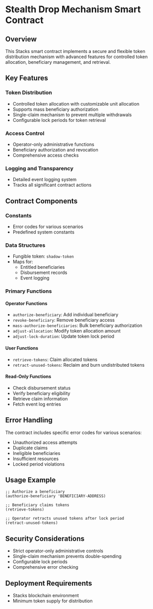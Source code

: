# Stealth Drop Mechanism Smart Contract

## Overview

This Stacks smart contract implements a secure and flexible token distribution mechanism with advanced features for controlled token allocation, beneficiary management, and retrieval.

## Key Features

### Token Distribution
- Controlled token allocation with customizable unit allocation
- Supports mass beneficiary authorization
- Single-claim mechanism to prevent multiple withdrawals
- Configurable lock periods for token retrieval

### Access Control
- Operator-only administrative functions
- Beneficiary authorization and revocation
- Comprehensive access checks

### Logging and Transparency
- Detailed event logging system
- Tracks all significant contract actions

## Contract Components

### Constants
- Error codes for various scenarios
- Predefined system constants

### Data Structures
- Fungible token: `shadow-token`
- Maps for:
  - Entitled beneficiaries
  - Disbursement records
  - Event logging

### Primary Functions

#### Operator Functions
- `authorize-beneficiary`: Add individual beneficiary
- `revoke-beneficiary`: Remove beneficiary access
- `mass-authorize-beneficiaries`: Bulk beneficiary authorization
- `adjust-allocation`: Modify token allocation amount
- `adjust-lock-duration`: Update token lock period

#### User Functions
- `retrieve-tokens`: Claim allocated tokens
- `retract-unused-tokens`: Reclaim and burn undistributed tokens

#### Read-Only Functions
- Check disbursement status
- Verify beneficiary eligibility
- Retrieve claim information
- Fetch event log entries

## Error Handling

The contract includes specific error codes for various scenarios:
- Unauthorized access attempts
- Duplicate claims
- Ineligible beneficiaries
- Insufficient resources
- Locked period violations

## Usage Example

```clarity
;; Authorize a beneficiary
(authorize-beneficiary 'BENEFICIARY-ADDRESS)

;; Beneficiary claims tokens
(retrieve-tokens)

;; Operator retracts unused tokens after lock period
(retract-unused-tokens)
```

## Security Considerations
- Strict operator-only administrative controls
- Single-claim mechanism prevents double-spending
- Configurable lock periods
- Comprehensive error checking

## Deployment Requirements
- Stacks blockchain environment
- Minimum token supply for distribution

